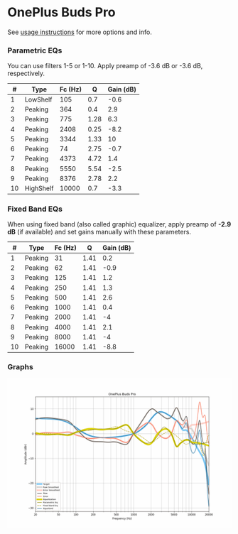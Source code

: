 # OnePlus Buds Pro
See [usage instructions](https://github.com/jaakkopasanen/AutoEq#usage) for more options and info.

### Parametric EQs
You can use filters 1-5 or 1-10. Apply preamp of -3.6 dB or -3.6 dB, respectively.

|   # | Type      |   Fc (Hz) |    Q |   Gain (dB) |
|-----|-----------|-----------|------|-------------|
|   1 | LowShelf  |       105 | 0.7  |        -0.6 |
|   2 | Peaking   |       364 | 0.4  |         2.9 |
|   3 | Peaking   |       775 | 1.28 |         6.3 |
|   4 | Peaking   |      2408 | 0.25 |        -8.2 |
|   5 | Peaking   |      3344 | 1.33 |        10   |
|   6 | Peaking   |        74 | 2.75 |        -0.7 |
|   7 | Peaking   |      4373 | 4.72 |         1.4 |
|   8 | Peaking   |      5550 | 5.54 |        -2.5 |
|   9 | Peaking   |      8376 | 2.78 |         2.2 |
|  10 | HighShelf |     10000 | 0.7  |        -3.3 |

### Fixed Band EQs
When using fixed band (also called graphic) equalizer, apply preamp of **-2.9 dB** (if available) and set gains manually with these parameters.

|   # | Type    |   Fc (Hz) |    Q |   Gain (dB) |
|-----|---------|-----------|------|-------------|
|   1 | Peaking |        31 | 1.41 |         0.2 |
|   2 | Peaking |        62 | 1.41 |        -0.9 |
|   3 | Peaking |       125 | 1.41 |         1.2 |
|   4 | Peaking |       250 | 1.41 |         1.3 |
|   5 | Peaking |       500 | 1.41 |         2.6 |
|   6 | Peaking |      1000 | 1.41 |         0.4 |
|   7 | Peaking |      2000 | 1.41 |        -4   |
|   8 | Peaking |      4000 | 1.41 |         2.1 |
|   9 | Peaking |      8000 | 1.41 |        -4   |
|  10 | Peaking |     16000 | 1.41 |        -8.8 |

### Graphs
![](./OnePlus%20Buds%20Pro.png)
